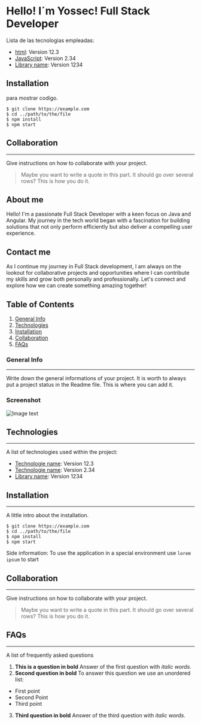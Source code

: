 # Hello! I´m Yossec! Full Stack Developer

Lista de las tecnologias empleadas:
* [html](https://www.ionos.es/digitalguide/paginas-web/desarrollo-web/archivo-readme/): Version 12.3 
* [JavaScript](https://example.com): Version 2.34
* [Library name](https://example.com): Version 1234


##
## Installation 
para mostrar codigo. 
```
$ git clone https://example.com
$ cd ../path/to/the/file
$ npm install
$ npm start
```
## Collaboration
***
Give instructions on how to collaborate with your project.
> Maybe you want to write a quote in this part. 
> It should go over several rows?
> This is how you do it.



## About me
Hello! I'm a passionate Full Stack Developer with a keen focus on Java and Angular. My journey in the tech world began with a fascination for building solutions that not only perform efficiently but also deliver a compelling user experience.

## Contact me
As I continue my journey in Full Stack development, I am always on the lookout for collaborative projects and opportunities where I can contribute my skills and grow both personally and professionally. Let's connect and explore how we can create something amazing together!

## Table of Contents
1. [General Info](#general-info)
2. [Technologies](#technologies)
3. [Installation](#installation)
4. [Collaboration](#collaboration)
5. [FAQs](#faqs)
### General Info
***
Write down the general informations of your project. It is worth to always put a project status in the Readme file. This is where you can add it. 
### Screenshot
![Image text](https://cdn.lifeofpix.com/368492/_w1800/368505/lifeofpix-368492368505.webp)
## Technologies
***
A list of technologies used within the project:
* [Technologie name](https://example.com): Version 12.3 
* [Technologie name](https://example.com): Version 2.34
* [Library name](https://example.com): Version 1234
## Installation
***
A little intro about the installation. 
```
$ git clone https://example.com
$ cd ../path/to/the/file
$ npm install
$ npm start
```
Side information: To use the application in a special environment use ```lorem ipsum``` to start
## Collaboration
***
Give instructions on how to collaborate with your project.
> Maybe you want to write a quote in this part. 
> It should go over several rows?
> This is how you do it.
## FAQs
***
A list of frequently asked questions
1. **This is a question in bold**
Answer of the first question with _italic words_. 
2. __Second question in bold__ 
To answer this question we use an unordered list:
* First point
* Second Point
* Third point
3. **Third question in bold**
Answer of the third question with *italic words*.